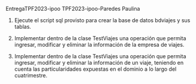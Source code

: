  EntregaTPF2023-ipoo
TPF2023-ipoo-Paredes Paulina
1. Ejecute el script sql provisto para crear la base de datos bdviajes y sus tablas.

2. Implementar dentro de la clase TestViajes una operación que permita ingresar, modificar y eliminar la información de la empresa de viajes.

3. Implementar dentro de la clase TestViajes una operación que permita ingresar, modificar y eliminar la información de un viaje, teniendo en cuenta las particularidades expuestas en el dominio a lo largo del cuatrimestre.
